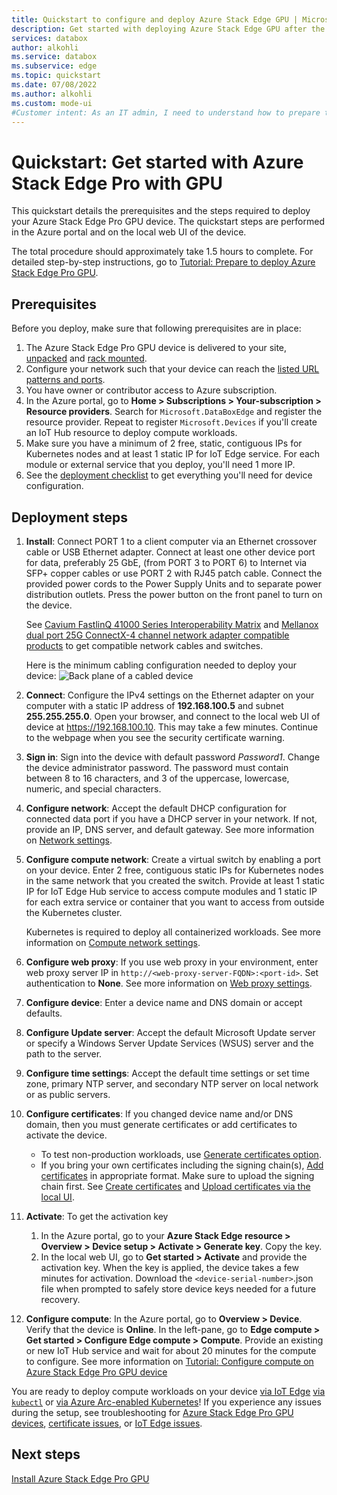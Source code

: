 ```yaml
---
title: Quickstart to configure and deploy Azure Stack Edge GPU | Microsoft Docs
description: Get started with deploying Azure Stack Edge GPU after the device is received.
services: databox
author: alkohli
ms.service: databox
ms.subservice: edge
ms.topic: quickstart
ms.date: 07/08/2022
ms.author: alkohli
ms.custom: mode-ui
#Customer intent: As an IT admin, I need to understand how to prepare the portal to quickly deploy Azure Stack Edge so I can use it to transfer data to Azure.
---
```

# Quickstart: Get started with Azure Stack Edge Pro with GPU 

This quickstart details the prerequisites and the steps required to deploy your Azure Stack Edge Pro GPU device. The quickstart steps are performed in the Azure portal and on the local web UI of the device. 

The total procedure should approximately take 1.5 hours to complete. For detailed step-by-step instructions, go to [Tutorial: Prepare to deploy Azure Stack Edge Pro GPU](azure-stack-edge-gpu-deploy-prep.md#deployment-configuration-checklist). 


## Prerequisites

Before you deploy, make sure that following prerequisites are in place:

1. The Azure Stack Edge Pro GPU device is delivered to your site, [unpacked](azure-stack-edge-gpu-deploy-install.md#unpack-the-device) and [rack mounted](azure-stack-edge-gpu-deploy-install.md#rack-the-device). 
1. Configure your network such that your device can reach the [listed URL patterns and ports](azure-stack-edge-gpu-system-requirements.md#networking-port-requirements). 
1. You have owner or contributor access to Azure subscription.
1. In the Azure portal, go to **Home > Subscriptions > Your-subscription > Resource providers**. Search for `Microsoft.DataBoxEdge` and register the resource provider. Repeat to register `Microsoft.Devices` if you'll create an IoT Hub resource to deploy compute workloads.
1. Make sure you have a minimum of 2 free, static, contiguous IPs for Kubernetes nodes and at least 1 static IP for IoT Edge service. For each module or external service that you deploy, you'll need 1 more IP.
1. See the [deployment checklist](azure-stack-edge-gpu-deploy-checklist.md) to get everything you'll need for device configuration. 


## Deployment steps

1. **Install**: Connect PORT 1 to a client computer via an Ethernet crossover cable or USB Ethernet adapter. Connect at least one other device port for data, preferably 25 GbE, (from PORT 3 to PORT 6) to Internet via SFP+ copper cables or use PORT 2 with RJ45 patch cable. Connect the provided power cords to the Power Supply Units and to separate power distribution outlets. Press the power button on the front panel to turn on the device.  

    See [Cavium FastlinQ 41000 Series Interoperability Matrix](https://www.marvell.com/documents/xalflardzafh32cfvi0z/) and [Mellanox dual port 25G ConnectX-4 channel network adapter compatible products](https://docs.mellanox.com/display/ConnectX4LxFirmwarev14271016/Firmware+Compatible+Products) to get compatible network cables and switches.

    Here is the minimum cabling configuration needed to deploy your device:
    ![Back plane of a cabled device](./media/azure-stack-edge-gpu-quickstart/backplane-min-cabling-1.png)

2. **Connect**: Configure the IPv4 settings on the Ethernet adapter on your computer with a static IP address of **192.168.100.5** and subnet **255.255.255.0**. Open your browser, and connect to the local web UI of device at https://192.168.100.10. This may take a few minutes. Continue to the webpage when you see the security certificate warning.

3. **Sign in**: Sign into the device with default password *Password1*. Change the device administrator password. The password must contain between 8 to 16 characters, and 3 of the uppercase, lowercase, numeric, and special characters.

4. **Configure network**: Accept the default DHCP configuration for connected data port if you have a DHCP server in your network. If not, provide an IP, DNS server, and default gateway. See more information on [Network settings](azure-stack-edge-gpu-deploy-configure-network-compute-web-proxy.md#configure-network).

5. **Configure compute network**: Create a virtual switch by enabling a port on your device. Enter 2 free, contiguous static IPs for Kubernetes nodes in the same network that you created the switch. Provide at least 1 static IP for IoT Edge Hub service to access compute modules and 1 static IP for each extra service or container that you want to access from outside the Kubernetes cluster. 

    Kubernetes is required to deploy all containerized workloads. See more information on [Compute network settings](azure-stack-edge-gpu-deploy-configure-network-compute-web-proxy.md#configure-virtual-switches).

6. **Configure web proxy**: If you use web proxy in your environment, enter web proxy server IP in `http://<web-proxy-server-FQDN>:<port-id>`. Set authentication to **None**. See more information on [Web proxy settings](azure-stack-edge-gpu-deploy-configure-network-compute-web-proxy.md#configure-web-proxy).

7. **Configure device**: Enter a device name and DNS domain or accept defaults. 

8. **Configure Update server**: Accept the default Microsoft Update server or specify a Windows Server Update Services (WSUS) server and the path to the server. 

9. **Configure time settings**: Accept the default time settings or set time zone, primary NTP server, and secondary NTP server on local network or as public servers.

10. **Configure certificates**: If you changed device name and/or DNS domain, then you must generate certificates or add certificates to activate the device. 

    - To test non-production workloads, use [Generate certificates option](azure-stack-edge-gpu-deploy-configure-certificates.md#generate-device-certificates). 
    - If you bring your own certificates including the signing chain(s), [Add certificates](azure-stack-edge-gpu-deploy-configure-certificates.md#bring-your-own-certificates) in appropriate format. Make sure to upload the signing chain first. See [Create certificates](azure-stack-edge-gpu-create-certificates-tool.md) and [Upload certificates via the local UI](azure-stack-edge-gpu-deploy-configure-certificates.md#bring-your-own-certificates).

11. **Activate**: To get the activation key 

    1. In the Azure portal, go to your **Azure Stack Edge resource > Overview > Device setup > Activate > Generate key**. Copy the key. 
    1. In the local web UI, go to **Get started > Activate** and provide the activation key. When the key is applied, the device takes a few minutes for activation. Download the `<device-serial-number>`.json file when prompted to safely store device keys needed for a future recovery. 

12. **Configure compute**: In the Azure portal, go to **Overview > Device**. Verify that the device is **Online**. In the left-pane, go to **Edge compute > Get started > Configure Edge compute > Compute**. Provide an existing or new IoT Hub service and wait for about 20 minutes for the compute to configure. See more information on [Tutorial: Configure compute on Azure Stack Edge Pro GPU device](azure-stack-edge-gpu-deploy-configure-compute.md)

You are ready to deploy compute workloads on your device [via IoT Edge](azure-stack-edge-gpu-deploy-sample-module-marketplace.md) [via `kubectl`](azure-stack-edge-gpu-create-kubernetes-cluster.md) or [via Azure Arc-enabled Kubernetes](azure-stack-edge-gpu-deploy-arc-kubernetes-cluster.md)! If you experience any issues during the setup, see troubleshooting for [Azure Stack Edge Pro GPU devices](azure-stack-edge-gpu-troubleshoot.md), [certificate issues](azure-stack-edge-gpu-certificate-troubleshooting.md), or [IoT Edge issues](azure-stack-edge-gpu-troubleshoot-iot-edge.md). 

## Next steps

[Install Azure Stack Edge Pro GPU](./azure-stack-edge-gpu-deploy-install.md)
